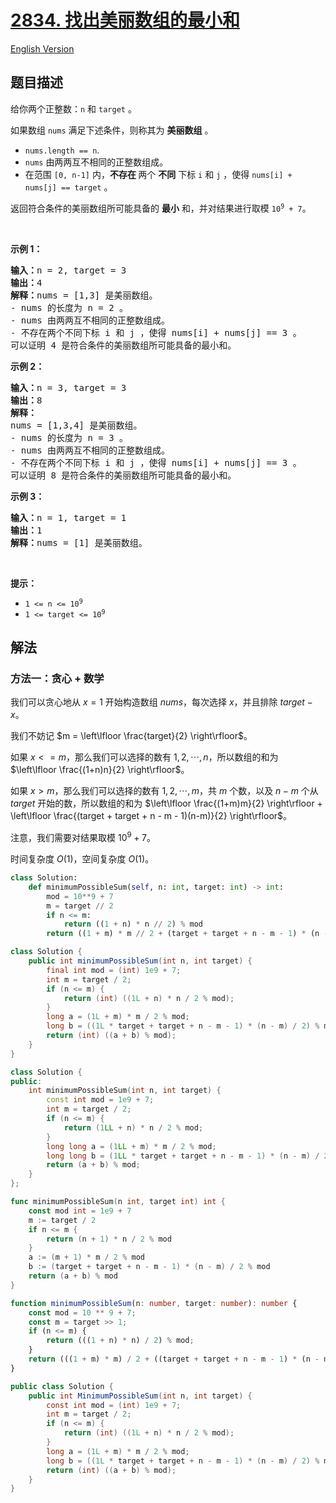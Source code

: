 # [2834. 找出美丽数组的最小和](https://leetcode.cn/problems/find-the-minimum-possible-sum-of-a-beautiful-array)

[English Version](/solution/2800-2899/2834.Find%20the%20Minimum%20Possible%20Sum%20of%20a%20Beautiful%20Array/README_EN.md)

<!-- tags:贪心,数学 -->

## 题目描述

<!-- 这里写题目描述 -->

<p>给你两个正整数：<code>n</code> 和 <code>target</code> 。</p>

<p>如果数组 <code>nums</code> 满足下述条件，则称其为 <strong>美丽数组</strong> 。</p>

<ul>
	<li><code>nums.length == n</code>.</li>
	<li><code>nums</code> 由两两互不相同的正整数组成。</li>
	<li>在范围 <code>[0, n-1]</code> 内，<strong>不存在 </strong>两个 <strong>不同</strong> 下标 <code>i</code> 和 <code>j</code> ，使得 <code>nums[i] + nums[j] == target</code> 。</li>
</ul>

<p>返回符合条件的美丽数组所可能具备的 <strong>最小</strong> 和，并对结果进行取模 <code>10<sup>9</sup>&nbsp;+ 7</code>。</p>

<p>&nbsp;</p>

<p><strong>示例 1：</strong></p>

<pre>
<strong>输入：</strong>n = 2, target = 3
<strong>输出：</strong>4
<strong>解释：</strong>nums = [1,3] 是美丽数组。
- nums 的长度为 n = 2 。
- nums 由两两互不相同的正整数组成。
- 不存在两个不同下标 i 和 j ，使得 nums[i] + nums[j] == 3 。
可以证明 4 是符合条件的美丽数组所可能具备的最小和。</pre>

<p><strong>示例 2：</strong></p>

<pre>
<strong>输入：</strong>n = 3, target = 3
<strong>输出：</strong>8
<strong>解释：</strong>
nums = [1,3,4] 是美丽数组。 
- nums 的长度为 n = 3 。 
- nums 由两两互不相同的正整数组成。 
- 不存在两个不同下标 i 和 j ，使得 nums[i] + nums[j] == 3 。
可以证明 8 是符合条件的美丽数组所可能具备的最小和。</pre>

<p><strong>示例 3：</strong></p>

<pre>
<strong>输入：</strong>n = 1, target = 1
<strong>输出：</strong>1
<strong>解释：</strong>nums = [1] 是美丽数组。
</pre>

<p>&nbsp;</p>

<p><strong>提示：</strong></p>

<ul>
	<li><code>1 &lt;= n &lt;= 10<sup>9</sup></code></li>
	<li><code>1 &lt;= target &lt;= 10<sup>9</sup></code></li>
</ul>

## 解法

### 方法一：贪心 + 数学

我们可以贪心地从 $x = 1$ 开始构造数组 $nums$，每次选择 $x$，并且排除 $target - x$。

我们不妨记 $m = \left\lfloor \frac{target}{2} \right\rfloor$。

如果 $x <= m$，那么我们可以选择的数有 $1, 2, \cdots, n$，所以数组的和为 $\left\lfloor \frac{(1+n)n}{2} \right\rfloor$。

如果 $x > m$，那么我们可以选择的数有 $1, 2, \cdots, m$，共 $m$ 个数，以及 $n - m$ 个从 $target$ 开始的数，所以数组的和为 $\left\lfloor \frac{(1+m)m}{2} \right\rfloor + \left\lfloor \frac{(target + target + n - m - 1)(n-m)}{2} \right\rfloor$。

注意，我们需要对结果取模 $10^9 + 7$。

时间复杂度 $O(1)$，空间复杂度 $O(1)$。

<!-- tabs:start -->

```python
class Solution:
    def minimumPossibleSum(self, n: int, target: int) -> int:
        mod = 10**9 + 7
        m = target // 2
        if n <= m:
            return ((1 + n) * n // 2) % mod
        return ((1 + m) * m // 2 + (target + target + n - m - 1) * (n - m) // 2) % mod
```

```java
class Solution {
    public int minimumPossibleSum(int n, int target) {
        final int mod = (int) 1e9 + 7;
        int m = target / 2;
        if (n <= m) {
            return (int) ((1L + n) * n / 2 % mod);
        }
        long a = (1L + m) * m / 2 % mod;
        long b = ((1L * target + target + n - m - 1) * (n - m) / 2) % mod;
        return (int) ((a + b) % mod);
    }
}
```

```cpp
class Solution {
public:
    int minimumPossibleSum(int n, int target) {
        const int mod = 1e9 + 7;
        int m = target / 2;
        if (n <= m) {
            return (1LL + n) * n / 2 % mod;
        }
        long long a = (1LL + m) * m / 2 % mod;
        long long b = (1LL * target + target + n - m - 1) * (n - m) / 2 % mod;
        return (a + b) % mod;
    }
};
```

```go
func minimumPossibleSum(n int, target int) int {
	const mod int = 1e9 + 7
	m := target / 2
	if n <= m {
		return (n + 1) * n / 2 % mod
	}
	a := (m + 1) * m / 2 % mod
	b := (target + target + n - m - 1) * (n - m) / 2 % mod
	return (a + b) % mod
}
```

```ts
function minimumPossibleSum(n: number, target: number): number {
    const mod = 10 ** 9 + 7;
    const m = target >> 1;
    if (n <= m) {
        return (((1 + n) * n) / 2) % mod;
    }
    return (((1 + m) * m) / 2 + ((target + target + n - m - 1) * (n - m)) / 2) % mod;
}
```

```cs
public class Solution {
    public int MinimumPossibleSum(int n, int target) {
        const int mod = (int) 1e9 + 7;
        int m = target / 2;
        if (n <= m) {
            return (int) ((1L + n) * n / 2 % mod);
        }
        long a = (1L + m) * m / 2 % mod;
        long b = ((1L * target + target + n - m - 1) * (n - m) / 2) % mod;
        return (int) ((a + b) % mod);
    }
}
```

<!-- tabs:end -->

<!-- end -->
